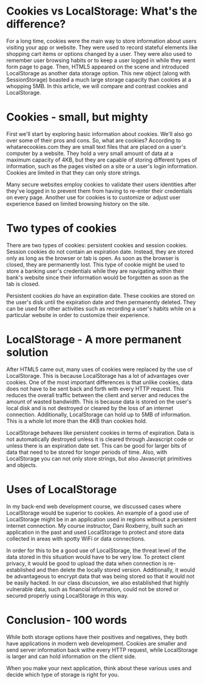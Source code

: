 # Cookies vs LocalStorage: What's the difference? 
For a long time, cookies were the main way to store information about users visiting your app or website. They were used to record stateful elements like shopping cart items or options changed by a user. They were also used to remember user browsing habits or to keep a user logged in while they went form page to page. Then, HTML5 appeared on the scene and introduced LocalStorage as another data storage option. This new object (along with SessionStorage) boasted a much large storage capacity than cookies at a whopping 5MB. In this article, we will compare and contrast cookies and LocalStorage.

# Cookies - small, but mighty
First we'll start by exploring basic information about cookies. We'll also go over some of their pros and cons. So, what are cookies? According to whatarecookies.com they are small text files that are placed on a user's computer by a website. They hold a very small amount of data at a maximum capacity of 4KB, but they are capable of storing different types of information, such as the pages visited on a site or a user's login information. Cookies are limited in that they can only store strings.

Many secure websites employ cookies to validate their users identities after they've logged in to prevent them from having to re-enter their credentials on every page. Another use for cookies is to customize or adjust user experience based on limited browsing history on the site.

# Two types of cookies
There are two types of cookies: persistent cookies and session cookies. Session cookies do not contain an expiration date. Instead, they are stored only as long as the browser or tab is open. As soon as the browser is closed, they are permanently lost. This type of cookie might be used to store a banking user's credentials while they are navigating within their bank's website since their information would be forgotten as soon as the tab is closed.

Persistent cookies _do_ have an expiration date. These cookies are stored on the user's disk until the expiration date and then permanently deleted. They can be used for other activities such as recording a user's habits while on a particular website in order to customize their experience.

# LocalStorage - A more permanent solution
After HTML5 came out, many uses of cookies were replaced by the use of LocalStorage. This is because LocalStorage has a lot of advantages over cookies. One of the most important differences is that unlike cookies, data does not have to be sent back and forth with every HTTP request. This reduces the overall traffic between the client and server and reduces the amount of wasted bandwidth. This is because data is stored on the user's local disk and is not destroyed or cleared by the loss of an internet connection. Additionally, LocalStorage can hold up to 5MB of information. This is a whole lot more than the 4KB than cookies hold.

LocalStorage behaves like persistent cookies in terms of expiration. Data is not automatically destroyed unless it is cleared through Javascript code or unless there is an expiration date set. This can be good for larger bits of data that need to be stored for longer periods of time. Also, with LocalStorage you can not only store strings, but also Javascript primitives and objects.

# Uses of LocalStorage
In my back-end web development course, we discussed cases where LocalStorage would be superior to cookies. An example of a good use of LocalStorage might be in an application used in regions without a persistent internet connection. My course instructor, Dani Roxberry, built such an application in the past and used LocalStorage to protect and store data collected in areas with spotty WiFi or data connections.

In order for this to be a good use of LocalStorage, the threat level of the data stored in this situation would have to be very low.  To protect client privacy, it would be good to upload the data when connection is re-established and then delete the locally stored version. Additionally, it would be advantageous to encrypt data that was being stored so that it would not be easily hacked. In our class discussion, we also established that highly vulnerable data, such as financial information, could not be stored or secured properly using LocalStorage in this way.

# Conclusion - 100 words
While both storage options have their positives and negatives, they both have applications in modern web development. Cookies are smaller and send server information back withe every HTTP request, while LocalStorage is larger and can hold information on the client side.

When you make your next application, think about these various uses and decide which type of storage is right for you.
